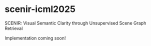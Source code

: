 # scenir-icml2025
SCENIR: Visual Semantic Clarity through Unsupervised Scene Graph Retrieval

Implementation coming soon!

